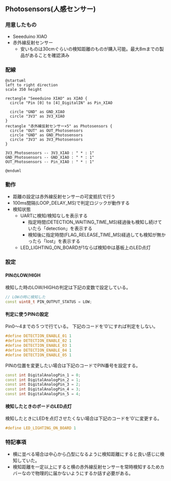 ## Photosensors(人感センサー)

### 用意したもの

* Seeeduino XIAO
* 赤外線反射センサー
  * 安いものは30cmぐらいの検知距離のものが購入可能。最大8mまでの製品があることを確認済み


### 配線

```plantuml
@startuml
left to right direction
scale 350 height

rectangle "Seeeduino XIAO" as XIAO {
  circle "Pin [0] to [4]_DigitalIN" as Pin_XIAO

  circle "GND" as GND_XIAO
  circle "3V3" as 3V3_XIAO
}
rectangle "赤外線反射センサー×5" as Photosensors {
  circle "OUT" as OUT_Photosensors
  circle "GND" as GND_Photosensors
  circle "3V3" as 3V3_Photosensors
}

3V3_Photosensors -- 3V3_XIAO : " * : 1"
GND_Photosensors -- GND_XIAO : " * : 1"
OUT_Photosensors -- Pin_XIAO : " * : 1"

@enduml
```

### 動作

* 距離の設定は赤外線反射センサーの可変抵抗で行う
* 100ms間隔(LOOP_DELAY_MS)で判定ロジックが動作する
* 検知状態
  * UARTに検知/検知なしを表示する
    * 指定時間(DETECTION_WAITING_TIME_MS)経過後も検知し続けていたら「detection」を表示する
    * 検知後に指定時間(FLAG_RELEASE_TIME_MS)経過しても検知が無かったら「lost」を表示する
  * LED_LIGHTING_ON_BOARDが1ならば検知中は基板上のLED点灯


### 設定

#### PINのLOW/HIGH

検知した時のLOW/HIGHの判定は下記の変数で設定している。

```c++
// LOWの時に検知した
const uint8_t PIN_OUTPUT_STATUS = LOW;
```

#### 判定に使うPINの設定

Pin0～4までの５つで行ている。
下記のコードを'0'にすれば判定をしない。

```c++
#define DETECTION_ENABLE_01 1
#define DETECTION_ENABLE_02 1
#define DETECTION_ENABLE_03 1
#define DETECTION_ENABLE_04 1
#define DETECTION_ENABLE_05 1
```

PINの位置を変更したい場合は下記のコードでPIN番号を設定する。

```c++
const int DigitalAnalogPin_1 = 0;
const int DigitalAnalogPin_2 = 1;
const int DigitalAnalogPin_3 = 2;
const int DigitalAnalogPin_4 = 3;
const int DigitalAnalogPin_5 = 4;
```

#### 検知したときのボードのLED点灯

検知したときにLEDを点灯させたくない場合は下記のコードを'0'に変更する。

```c++
#define LED_LIGHTING_ON_BOARD 1
```


### 特記事項

* 横に並べる場合は中心から凸型になるように検知距離にすると良い感じに検知していた。
* 検知距離を一定以上にすると横の赤外線反射センサーを常時検知するためカバーなので物理的に届かないようにするか話す必要がある。
